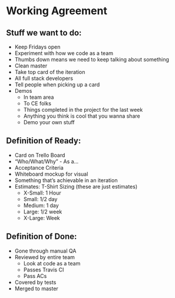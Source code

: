 # Working Agreement

## Stuff we want to do:
- Keep Fridays open
- Experiment with how we code as a team
- Thumbs down means we need to keep talking about something
- Clean master
- Take top card of the iteration
- All full stack developers
- Tell people when picking up a card
- Demos
    - In team area
    - To CE folks
    - Things completed in the project for the last week
    - Anything you think is cool that you wanna share
    - Demo your own stuff
## Definition of Ready:
- Card on Trello Board
- “Who/What/Why” - As a…
- Acceptance Criteria
- Whiteboard mockup for visual
- Something that’s achievable in an iteration
- Estimates: T-Shirt Sizing (these are just estimates)
    - X-Small: 1 Hour
    - Small: 1/2 day
    - Medium: 1 day
    - Large: 1/2 week
    - X-Large: Week
## Definition of Done:
- Gone through manual QA
- Reviewed by entire team
    - Look at code as a team
    - Passes Travis CI
    - Pass ACs
- Covered by tests
- Merged to master
